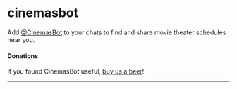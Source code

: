 # cinemasbot

Add [@CinemasBot](https://telegram.me/cinemasbot) to your chats to find and share movie theater schedules near you.

#### Donations

If you found CinemasBot useful, [buy us a beer]!

----------

[buy us a beer]:https://www.paypal.com/cgi-bin/webscr?cmd=_s-xclick&hosted_button_id=PX3EU8YNJF8JS

